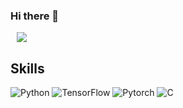 ### Hi there 👋

<a href="mailto:mollykelly77@gmail.com">
<img src="https://img.shields.io/badge/Gmail-d14836?style=flat-square&logo=Gmail&logoColor=white&link=mailto:mollykelly77@gmail.com" style="height : auto; margin-left : 10px; margin-right : 10px;"/></a>


## Skills
![Python](https://img.shields.io/badge/Python-3776AB.svg?&style=for-the-badge&logo=Python&logoColor=white)
![TensorFlow](https://img.shields.io/badge/TensorFlow-FF7F00.svg?&style=for-the-badge&logo=TensorFlow&logoColor=white)
![Pytorch](https://img.shields.io/badge/Pytorch-4479A1.svg?&style=for-the-badge&logo=Pytorch&logoColor=white)
![C](https://img.shields.io/badge/C-FDD835.svg?&style=for-the-badge&logo=C&logoColor=white)
